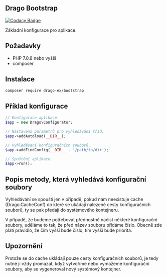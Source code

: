 ## Drago Bootstrap

[![Codacy Badge](https://api.codacy.com/project/badge/Grade/bca7c54deec24262898d74e62dcfbb1e)](https://www.codacy.com/app/accgit/bootstrap?utm_source=github.com&utm_medium=referral&utm_content=drago-ex/bootstrap&utm_campaign=badger)

Základní konfigurace pro aplikace.

## Požadavky

- PHP 7.0.8 nebo vyšší
- composer

## Instalace

```
composer require drago-ex/bootstrap
```

## Příklad konfigurace

```php
// Konfigurace aplikace.
$app = new Drago\Configurator;

// Nastavení parametrů pro vyhledávání tříd.
$app->addAutoload(__DIR__);

// Vyhledávaní konfiguračních souborů.
$app->addFindConfig(__DIR__ . '/path/to/dir');

// Spuštění aplikace.
$app->run();
```

## Popis metody, která vyhledává konfigurační soubory

Vyhledávání se spouští jen v případě, pokud nám neexistuje cache (Drago.CacheConf) do které se ukádají nalezené cesty
konfiguračních souborů, ty se pak předají do systémového kontejneru.

V případě, že budeme potřebovat přednostně načíst některé konfigurační soubory, uděláme to tak, že před název souboru
přidáme číslo. Obecně zde platí pravidlo, že čím vyšší bude číslo, tím vyšší bude priorita.

## Upozornění

Protože se do cache ukládají pouze cesty konfiguračních souborů, je tedy nutné ji vždy promazat, když vytvoříme nebo
vymažeme konfigurační soubory, aby se vygeneroval nový systémový kontejner.
